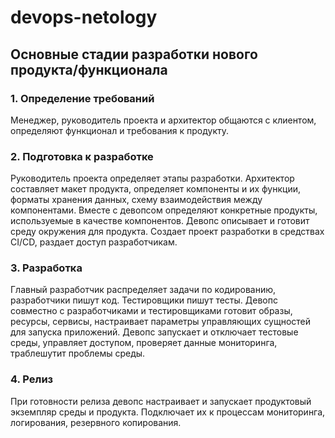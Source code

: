 # devops-netology

## Основные стадии разработки нового продукта/функционала

### 1. Определение требований
Менеджер, руководитель проекта и архитектор общаются с клиентом, определяют функционал и требования к продукту.

### 2. Подготовка к разработке
Руководитель проекта определяет этапы разработки.
Архитектор составляет макет продукта, определяет компоненты и их функции, форматы хранения данных, схему взаимодействия между компонентами. Вместе с девопсом определяют конкретные продукты, используемые в качестве компонентов.
Девопс описывает и готовит среду окружения для продукта. Создает проект разработки в средствах CI/CD, раздает доступ разработчикам.

### 3. Разработка
Главный разработчик распределяет задачи по кодированию, разработчики пишут код.
Тестировщики пишут тесты.
Девопс совместно с разработчиками и тестировщиками готовит образы, ресурсы, сервисы, настраивает параметры управляющих сущностей для запуска приложений. Девопс запускает и отключает тестовые среды, управляет доступом, проверяет данные мониторинга, траблешутит проблемы среды.

### 4. Релиз 
При готовности релиза девопс настраивает и запускает продуктовый экземпляр среды и продукта. Подключает их к процессам мониторинга, логирования, резервного копирования.
